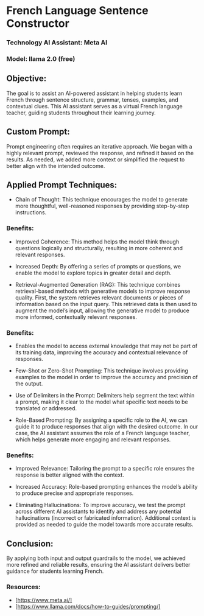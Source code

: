 # French Language Sentence Constructor


### Technology AI Assistant:  Meta AI 
### Model: llama 2.0 (free)


## Objective:

The goal is to assist an AI-powered assistant in helping students learn French through sentence structure, grammar, tenses, examples, and contextual clues. This AI assistant serves as a virtual French language teacher, guiding students throughout their learning journey.

## Custom Prompt:

Prompt engineering often requires an iterative approach. We began with a highly relevant prompt, reviewed the response, and refined it based on the results. As needed, we added more context or simplified the request to better align with the intended outcome.

## Applied Prompt Techniques:

* Chain of Thought:
This technique encourages the model to generate more thoughtful, well-reasoned responses by providing step-by-step instructions.

### Benefits:
* Improved Coherence: This method helps the model think through questions logically and structurally, resulting in more coherent and relevant responses.
* Increased Depth: By offering a series of prompts or questions, we enable the model to explore topics in greater detail and depth.

* Retrieval-Augmented Generation (RAG):
This technique combines retrieval-based methods with generative models to improve response quality. First, the system retrieves relevant documents or pieces of information based on the input query. This retrieved data is then used to augment the model’s input, allowing the generative model to produce more informed, contextually relevant responses.

### Benefits:
* Enables the model to access external knowledge that may not be part of its training data, improving the accuracy and contextual relevance of responses.

* Few-Shot or Zero-Shot Prompting:
This technique involves providing examples to the model in order to improve the accuracy and precision of the output.

* Use of Delimiters in the Prompt:
Delimiters help segment the text within a prompt, making it clear to the model what specific text needs to be translated or addressed.

* Role-Based Prompting:
By assigning a specific role to the AI, we can guide it to produce responses that align with the desired outcome. In our case, the AI assistant assumes the role of a French language teacher, which helps generate more engaging and relevant responses.

### Benefits:
* Improved Relevance: Tailoring the prompt to a specific role ensures the response is better aligned with the context.
* Increased Accuracy: Role-based prompting enhances the model’s ability to produce precise and appropriate responses.

* Eliminating Hallucinations:
To improve accuracy, we test the prompt across different AI assistants to identify and address any potential hallucinations (incorrect or fabricated information). Additional context is provided as needed to guide the model towards more accurate results.

## Conclusion:

By applying both input and output guardrails to the model, we achieved more refined and reliable results, ensuring the AI assistant delivers better guidance for students learning French.

 ### Resources:
  - [https://www.meta.ai/]
  - [https://www.llama.com/docs/how-to-guides/prompting/]